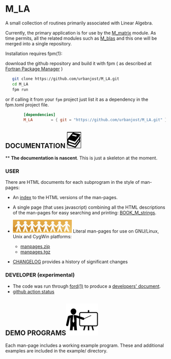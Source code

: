 # M_LA

A small collection of routines primarily associated with Linear Algebra.

Currently, the primary application is for use by the
[M_matrix](https://github.com/urbanjost/M_matrix)
module. As time permits, all the related modules such as
[M_blas](https://github.com/urbanjost/M_blas) and this one will be merged
into a single repository.

Installation requires fpm(1):

download the github repository and build it with 
fpm ( as described at [Fortran Package Manager](https://github.com/fortran-lang/fpm) )
   
```bash
   git clone https://github.com/urbanjost/M_LA.git
   cd M_LA
   fpm run
```
   
or if calling it from your `fpm` project just list it as a dependency in
the fpm.toml project file.
   
```toml
        [dependencies]
        M_LA        = { git = "https://github.com/urbanjost/M_LA.git" }
```

## DOCUMENTATION   ![docs](docs/images/docs.gif)

** **The documentation is nascent**. This is just a skeleton at the moment.

### USER

   There are HTML documents for each subprogram in the style of man-pages:

 - An [index](https://urbanjost.github.io/M_LA/man3.html) to the HTML versions
   of the man-pages.

 - A single page (that uses javascript) combining all the HTML descriptions of the man-pages
   for easy searching and printing:
   [BOOK_M_strings](https://urbanjost.github.io/M_LA/BOOK_M_LA.html).

 - ![man-pages](docs/images/manpages.gif) Literal man-pages for use on GNU/Linux, Unix and CygWin platforms:
    + [manpages.zip](https://urbanjost.github.io/M_LA/manpages.zip)
    + [manpages.tgz](https://urbanjost.github.io/M_LA/manpages.tgz)
 - [CHANGELOG](docs/CHANGELOG.md) provides a history of significant changes

### DEVELOPER (__experimental__)

 - The code was run through [ford(1)](https://politicalphysicist.github.io/ford-fortran-documentation.html)
   to produce a [developers' document](https://urbanjost.github.io/M_strings/fpm-ford/index.html).
 - [github action status](docs/STATUS.md)

## DEMO PROGRAMS![demos](docs/images/demo.gif)

Each man-page includes a working example program. These and additional
examples are included in the example/ directory.
